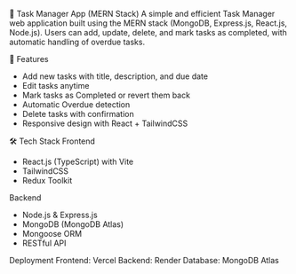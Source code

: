 📝 Task Manager App (MERN Stack)
A simple and efficient Task Manager web application built using the MERN stack (MongoDB, Express.js, React.js, Node.js). Users can add, update, delete, and mark tasks as completed, with automatic handling of overdue tasks.

🚀 Features
- Add new tasks with title, description, and due date
- Edit tasks anytime
- Mark tasks as Completed or revert them back
- Automatic Overdue detection
- Delete tasks with confirmation
- Responsive design with React + TailwindCSS

🛠 Tech Stack
Frontend
- React.js (TypeScript) with Vite
- TailwindCSS
- Redux Toolkit

Backend
- Node.js & Express.js
- MongoDB (MongoDB Atlas)
- Mongoose ORM
- RESTful API

Deployment
Frontend: Vercel
Backend: Render
Database: MongoDB Atlas
